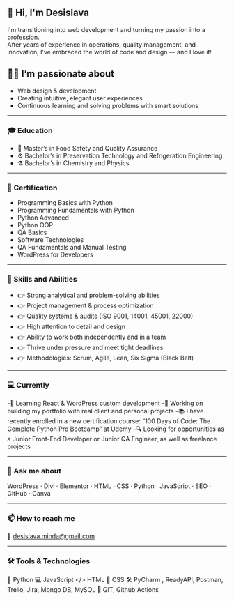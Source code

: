 ## 👋 Hi, I'm Desislava

I'm transitioning into web development and turning my passion into a profession.  
After years of experience in operations, quality management, and innovation, I’ve embraced the world of code and design — and I love it!

## 👩‍💻 I’m passionate about
- Web design & development  
- Creating intuitive, elegant user experiences  
- Continuous learning and solving problems with smart solutions  

---

### 🎓 Education
- 🧪 Master’s in Food Safety and Quality Assurance  
- ⚙️ Bachelor’s in Preservation Technology and Refrigeration Engineering  
- ⚗️ Bachelor’s in Chemistry and Physics
  
---

### 📜 Certification
- Programming Basics with Python
- Programming Fundamentals with Python
- Python Advanced
- Python OOP
- QA Basics
- Software Technologies
- QA Fundamentals and Manual Testing
- WordPress for Developers
  
---

### 🔧 Skills and Abilities
- 👉 Strong analytical and problem-solving abilities   
- 👉 Project management & process optimization  
- 👉 Quality systems & audits (ISO 9001, 14001, 45001, 22000)  
- 👉 High attention to detail and design  
- 👉 Ability to work both independently and in a team
- 👉 Thrive under pressure and meet tight deadlines  
- 👉 Methodologies: Scrum, Agile, Lean, Six Sigma (Black Belt)

---

### 💻 Currently
-🌱 Learning React & WordPress custom development
-🚀 Working on building my portfolio with real client and personal projects
-📚 I have recently enrolled in a new certification course: “100 Days of Code: The Complete Python Pro Bootcamp” at Udemy
-🔍 Looking for opportunities as a Junior Front-End Developer or Junior QA Engineer, as well as freelance projects 

---

### 💬 Ask me about
WordPress · Divi · Elementor · HTML · CSS · Python · JavaScript · SEO · GitHub · Canva  

---

### 📫 How to reach me
📧 desislava.minda@gmail.com 

---

### 🛠️ Tools & Technologies
🐍 Python
💻 JavaScript
</> HTML
🎨 CSS
🛠️ PyCharm , ReadyAPI, Postman, Trello, Jira, Mongo DB, MySQL
🔧 GIT, Github Actions


